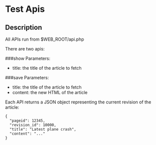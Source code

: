 Test Apis 
=========

## Description

All APIs run from $WEB_ROOT/api.php

There are two apis:

###show
Parameters:
 - title: the title of the article to fetch
 
###save
Parameters:
 - title: the title of the article to fetch
 - content: the new HTML of the article

Each API returns a JSON object representing the current revision of the article:
```
{
  "pageid": 12345,
  "revision_id": 10000,
  "title": "Latest plane crash",
  "content": "..."
}
```
